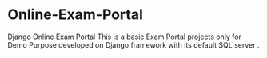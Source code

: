# Online-Exam-Portal
Django Online Exam Portal
This is a basic Exam Portal projects only for Demo Purpose developed on Django framework with its default SQL server . 
